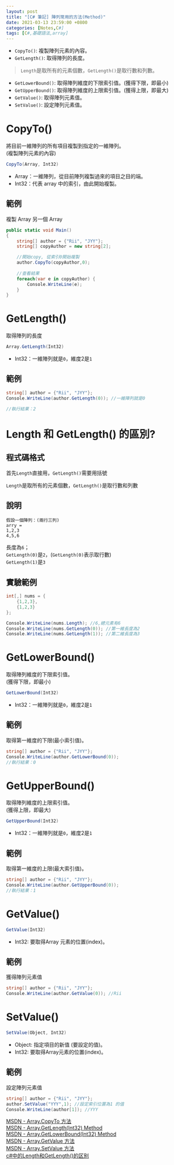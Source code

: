 ```yaml
---
layout: post
title: "[C# 筆記] 陣列常用的方法(Method)"
date: 2021-03-13 23:59:00 +0800
categories: [Notes,C#]
tags: [C#,基礎語法,array]
---
```


- `CopyTo()`: 複製陣列元素的內容。
- `GetLength()`: 取得陣列的長度。       
> `Length`是取所有的元素個數，`GetLength()`是取行數和列數。     

- `GetLowerBound()`: 取得陣列維度的下限索引值。(獲得下限，即最小)
- `GetUpperBound()`: 取得陣列維度的上限索引值。(獲得上限，即最大)
- `GetValue()`: 取得陣列元素值。
- `SetValue()`: 設定陣列元素值。


# CopyTo()
將目前一維陣列的所有項目複製到指定的一維陣列。      
(複製陣列元素的內容)

```c#
CopyTo(Array, Int32)
```

- Array：一維陣列，從目前陣列複製過來的項目之目的端。
- Int32：代表 array 中的索引，由此開始複製。


## 範例
複製 Array 另一個 Array 

```c#
public static void Main()
{
    string[] author = {"Rii", "JYY"};
    string[] copyAuthor = new string[2];

    //開始copy, 從索引0開始複製
    author.CopyTo(copyAuthor,0);
    
    //查看結果
    foreach(var e in copyAuthor) {
        Console.WriteLine(e);
    }
}
```

# GetLength()

取得陣列的長度

```c#
Array.GetLength(Int32)
```

- Int32：一維陣列就是`0`，維度2是`1`


## 範例

```c#
string[] author = {"Rii", "JYY"};
Console.WriteLine(author.GetLength(0)); //一維陣列就是0

//執行結果：2
```

# Length 和 GetLength() 的區別?

## 程式碼格式
首先`Length`直接用，`GetLength()`需要用括號       

`Length`是取所有的元素個數，`GetLength()`是取行數和列數     

## 說明

```
假設一個陣列：(兩行三列)
arry =
1,2,3
4,5,6
```

長度為`6`；     
`GetLength(0)`是`2`，(`GetLength(0)`表示取行數)        
`GetLength(1)`是`3`

## 實驗範例

```c#
int[,] nums = {
    {1,2,3},
    {1,2,3}
};

Console.WriteLine(nums.Length); //6,總元素有6
Console.WriteLine(nums.GetLength(0)); //第一維長度為2
Console.WriteLine(nums.GetLength(1)); //第二維長度為3
```

# GetLowerBound()

取得陣列維度的下限索引值。        
(獲得下限，即最小)

```c#
GetLowerBound(Int32) 
```
- Int32：一維陣列就是`0`，維度2是`1`

## 範例

取得第一維度的下限(最小索引值)。        


```c#
string[] author = {"Rii", "JYY"};
Console.WriteLine(author.GetLowerBound(0)); 
//執行結果：0
```


# GetUpperBound()

取得陣列維度的上限索引值。        
(獲得上限，即最大)

```c#
GetUpperBound(Int32) 
```
- Int32：一維陣列就是`0`，維度2是`1`

## 範例

取得第一維度的上限(最大索引值)。        


```c#
string[] author = {"Rii", "JYY"};
Console.WriteLine(author.GetUpperBound(0)); 
//執行結果：1
```

# GetValue()

```c#
GetValue(Int32)
```
- Int32: 要取得Array 元素的位置(index)。

## 範例

獲得陣列元素值

```c#
string[] author = {"Rii", "JYY"};
Console.WriteLine(author.GetValue(0)); //Rii
```

# SetValue()

```c#
SetValue(Object, Int32)
```
- Object: 指定項目的新值 (要設定的值)。
- Int32: 要取得Array元素的位置(index)。

## 範例
設定陣列元素值

```c#
string[] author = {"Rii", "JYY"};
author.SetValue("YYY",1); //設定索引位置為1 的值
Console.WriteLine(author[1]); //YYY
```

[MSDN - Array.CopyTo 方法](https://learn.microsoft.com/zh-tw/dotnet/api/system.array.copyto?view=net-8.0)      
[MSDN - Array.GetLength(Int32) Method](https://learn.microsoft.com/zh-tw/dotnet/api/system.array.getlength?view=net-8.0)       
[MSDN - Array.GetLowerBound(Int32) Method](https://learn.microsoft.com/en-us/dotnet/api/system.array.getlowerbound?view=net-8.0)    
[MSDN - Array.GetValue 方法](https://learn.microsoft.com/zh-tw/dotnet/api/system.array.getvalue?view=net-7.0)       
[MSDN - Array.SetValue 方法](https://learn.microsoft.com/zh-tw/dotnet/api/system.array.setvalue?view=net-8.0)     
[c#中的Length和GetLength()的区别](https://blog.csdn.net/weixin_41529093/article/details/105346526)